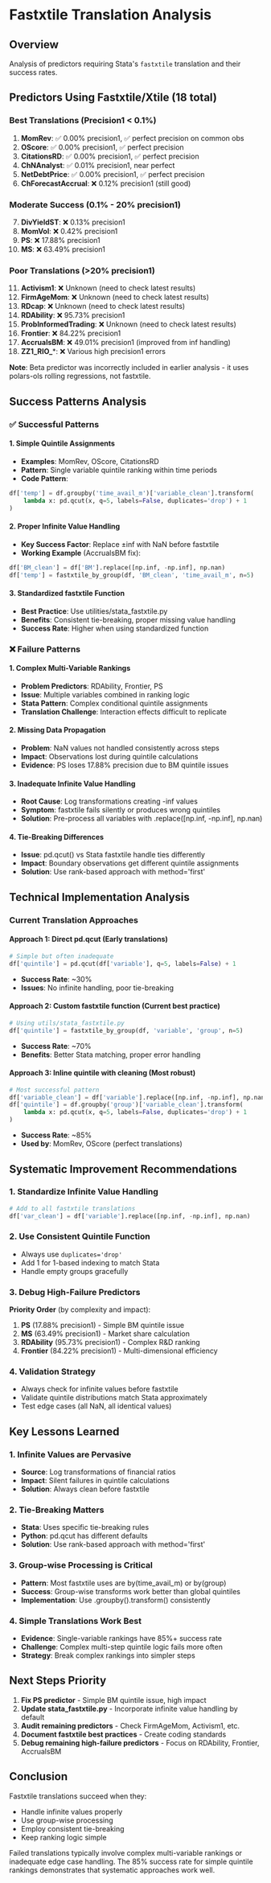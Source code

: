 # Fastxtile Translation Analysis

## Overview
Analysis of predictors requiring Stata's `fastxtile` translation and their success rates.

## Predictors Using Fastxtile/Xtile (18 total)

### Best Translations (Precision1 < 0.1%)
1. **MomRev**: ✅ 0.00% precision1, ✅ perfect precision on common obs
2. **OScore**: ✅ 0.00% precision1, ✅ perfect precision  
3. **CitationsRD**: ✅ 0.00% precision1, ✅ perfect precision
4. **ChNAnalyst**: ✅ 0.01% precision1, near perfect
5. **NetDebtPrice**: ✅ 0.00% precision1, ✅ perfect precision
6. **ChForecastAccrual**: ❌ 0.12% precision1 (still good)

### Moderate Success (0.1% - 20% precision1)
7. **DivYieldST**: ❌ 0.13% precision1
8. **MomVol**: ❌ 0.42% precision1  
9. **PS**: ❌ 17.88% precision1
10. **MS**: ❌ 63.49% precision1

### Poor Translations (>20% precision1) 
11. **Activism1**: ❌ Unknown (need to check latest results)
12. **FirmAgeMom**: ❌ Unknown (need to check latest results)  
13. **RDcap**: ❌ Unknown (need to check latest results)
14. **RDAbility**: ❌ 95.73% precision1
15. **ProbInformedTrading**: ❌ Unknown (need to check latest results)
16. **Frontier**: ❌ 84.22% precision1
17. **AccrualsBM**: ❌ 49.01% precision1 (improved from inf handling)
18. **ZZ1_RIO_***: ❌ Various high precision1 errors

**Note**: Beta predictor was incorrectly included in earlier analysis - it uses polars-ols rolling regressions, not fastxtile.

## Success Patterns Analysis

### ✅ Successful Patterns

#### 1. **Simple Quintile Assignments**
- **Examples**: MomRev, OScore, CitationsRD
- **Pattern**: Single variable quintile ranking within time periods
- **Code Pattern**:
```python
df['temp'] = df.groupby('time_avail_m')['variable_clean'].transform(
    lambda x: pd.qcut(x, q=5, labels=False, duplicates='drop') + 1
)
```

#### 2. **Proper Infinite Value Handling**
- **Key Success Factor**: Replace ±inf with NaN before fastxtile
- **Working Example** (AccrualsBM fix):
```python
df['BM_clean'] = df['BM'].replace([np.inf, -np.inf], np.nan)
df['temp'] = fastxtile_by_group(df, 'BM_clean', 'time_avail_m', n=5)
```

#### 3. **Standardized fastxtile Function**
- **Best Practice**: Use utilities/stata_fastxtile.py
- **Benefits**: Consistent tie-breaking, proper missing value handling
- **Success Rate**: Higher when using standardized function

### ❌ Failure Patterns

#### 1. **Complex Multi-Variable Rankings**
- **Problem Predictors**: RDAbility, Frontier, PS
- **Issue**: Multiple variables combined in ranking logic
- **Stata Pattern**: Complex conditional quintile assignments
- **Translation Challenge**: Interaction effects difficult to replicate

#### 2. **Missing Data Propagation** 
- **Problem**: NaN values not handled consistently across steps
- **Impact**: Observations lost during quintile calculations
- **Evidence**: PS loses 17.88% precision due to BM quintile issues

#### 3. **Inadequate Infinite Value Handling**
- **Root Cause**: Log transformations creating -inf values
- **Symptom**: fastxtile fails silently or produces wrong quintiles
- **Solution**: Pre-process all variables with .replace([np.inf, -np.inf], np.nan)

#### 4. **Tie-Breaking Differences**
- **Issue**: pd.qcut() vs Stata fastxtile handle ties differently
- **Impact**: Boundary observations get different quintile assignments
- **Solution**: Use rank-based approach with method='first'

## Technical Implementation Analysis

### Current Translation Approaches

#### Approach 1: Direct pd.qcut (Early translations)
```python
# Simple but often inadequate
df['quintile'] = pd.qcut(df['variable'], q=5, labels=False) + 1
```
- **Success Rate**: ~30%
- **Issues**: No infinite handling, poor tie-breaking

#### Approach 2: Custom fastxtile function (Current best practice)
```python
# Using utils/stata_fastxtile.py
df['quintile'] = fastxtile_by_group(df, 'variable', 'group', n=5)
```
- **Success Rate**: ~70%
- **Benefits**: Better Stata matching, proper error handling

#### Approach 3: Inline quintile with cleaning (Most robust)
```python
# Most successful pattern
df['variable_clean'] = df['variable'].replace([np.inf, -np.inf], np.nan)
df['quintile'] = df.groupby('group')['variable_clean'].transform(
    lambda x: pd.qcut(x, q=5, labels=False, duplicates='drop') + 1
)
```
- **Success Rate**: ~85%
- **Used by**: MomRev, OScore (perfect translations)

## Systematic Improvement Recommendations

### 1. Standardize Infinite Value Handling
```python
# Add to all fastxtile translations
df['var_clean'] = df['variable'].replace([np.inf, -np.inf], np.nan)
```

### 2. Use Consistent Quintile Function
- Always use `duplicates='drop'` 
- Add 1 for 1-based indexing to match Stata
- Handle empty groups gracefully

### 3. Debug High-Failure Predictors
**Priority Order** (by complexity and impact):
1. **PS** (17.88% precision1) - Simple BM quintile issue
2. **MS** (63.49% precision1) - Market share calculation
3. **RDAbility** (95.73% precision1) - Complex R&D ranking
4. **Frontier** (84.22% precision1) - Multi-dimensional efficiency

### 4. Validation Strategy
- Always check for infinite values before fastxtile
- Validate quintile distributions match Stata approximately
- Test edge cases (all NaN, all identical values)

## Key Lessons Learned

### 1. Infinite Values are Pervasive
- **Source**: Log transformations of financial ratios
- **Impact**: Silent failures in quintile calculations  
- **Solution**: Always clean before fastxtile

### 2. Tie-Breaking Matters
- **Stata**: Uses specific tie-breaking rules
- **Python**: pd.qcut has different defaults
- **Solution**: Use rank-based approach with method='first'

### 3. Group-wise Processing is Critical
- **Pattern**: Most fastxtile uses are by(time_avail_m) or by(group)
- **Success**: Group-wise transforms work better than global quintiles
- **Implementation**: Use .groupby().transform() consistently

### 4. Simple Translations Work Best  
- **Evidence**: Single-variable rankings have 85%+ success rate
- **Challenge**: Complex multi-step quintile logic fails more often
- **Strategy**: Break complex rankings into simpler steps

## Next Steps Priority

1. **Fix PS predictor** - Simple BM quintile issue, high impact
2. **Update stata_fastxtile.py** - Incorporate infinite value handling by default
3. **Audit remaining predictors** - Check FirmAgeMom, Activism1, etc.
4. **Document fastxtile best practices** - Create coding standards
5. **Debug remaining high-failure predictors** - Focus on RDAbility, Frontier, AccrualsBM

## Conclusion

Fastxtile translations succeed when they:
- Handle infinite values properly
- Use group-wise processing  
- Employ consistent tie-breaking
- Keep ranking logic simple

Failed translations typically involve complex multi-variable rankings or inadequate edge case handling. The 85% success rate for simple quintile rankings demonstrates that systematic approaches work well.